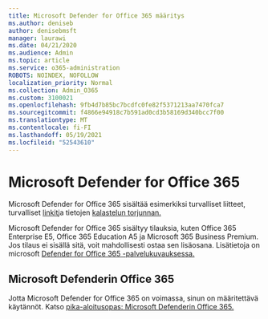 ```yaml
---
title: Microsoft Defender for Office 365 määritys
ms.author: deniseb
author: denisebmsft
manager: laurawi
ms.date: 04/21/2020
ms.audience: Admin
ms.topic: article
ms.service: o365-administration
ROBOTS: NOINDEX, NOFOLLOW
localization_priority: Normal
ms.collection: Admin_O365
ms.custom: 3100021
ms.openlocfilehash: 9fb4d7b85bc7bcdfc0fe82f5371213aa7470fca7
ms.sourcegitcommit: f4866e94918c7b591ad0cd3b58169d340bcc7f00
ms.translationtype: MT
ms.contentlocale: fi-FI
ms.lasthandoff: 05/19/2021
ms.locfileid: "52543610"
---
```

# <a name="microsoft-defender-for-office-365"></a>Microsoft Defender for Office 365

Microsoft Defender for Office 365 sisältää esimerkiksi turvalliset liitteet, turvalliset [linkit](/microsoft-365/security/office-365-security/atp-safe-links)ja tietojen [kalastelun torjunnan.](/microsoft-365/security/office-365-security/atp-anti-phishing) [](/microsoft-365/security/office-365-security/atp-safe-attachments) 

Microsoft Defender for Office 365 sisältyy tilauksia, kuten Office 365 Enterprise E5, Office 365 Education A5 ja Microsoft 365 Business Premium. Jos tilaus ei sisällä sitä, voit mahdollisesti ostaa sen lisäosana. Lisätietoja on microsoft [Defender for Office 365 -palvelukuvauksessa.](/office365/servicedescriptions/office-365-advanced-threat-protection-service-description)

## <a name="set-up-microsoft-defender-for-office-365"></a>Microsoft Defenderin Office 365

Jotta Microsoft Defender for Office 365 on voimassa, sinun on määritettävä käytännöt. Katso [pika-aloitusopas: Microsoft Defenderin Office 365.](/microsoft-365/security/office-365-security/office-365-atp)


